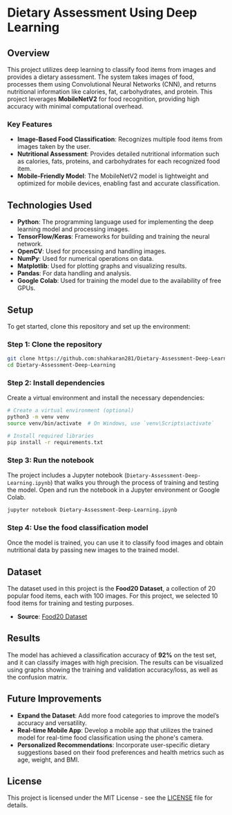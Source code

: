 # Dietary Assessment Using Deep Learning

## Overview

This project utilizes deep learning to classify food items from images and provides a dietary assessment. The system takes images of food, processes them using Convolutional Neural Networks (CNN), and returns nutritional information like calories, fat, carbohydrates, and protein. This project leverages **MobileNetV2** for food recognition, providing high accuracy with minimal computational overhead.

### Key Features
- **Image-Based Food Classification**: Recognizes multiple food items from images taken by the user.
- **Nutritional Assessment**: Provides detailed nutritional information such as calories, fats, proteins, and carbohydrates for each recognized food item.
- **Mobile-Friendly Model**: The MobileNetV2 model is lightweight and optimized for mobile devices, enabling fast and accurate classification.

## Technologies Used
- **Python**: The programming language used for implementing the deep learning model and processing images.
- **TensorFlow/Keras**: Frameworks for building and training the neural network.
- **OpenCV**: Used for processing and handling images.
- **NumPy**: Used for numerical operations on data.
- **Matplotlib**: Used for plotting graphs and visualizing results.
- **Pandas**: For data handling and analysis.
- **Google Colab**: Used for training the model due to the availability of free GPUs.

## Setup

To get started, clone this repository and set up the environment:

### Step 1: Clone the repository

```bash
git clone https://github.com:shahkaran281/Dietary-Assessment-Deep-Learning.git
cd Dietary-Assessment-Deep-Learning
```

### Step 2: Install dependencies

Create a virtual environment and install the necessary dependencies:

```bash
# Create a virtual environment (optional)
python3 -m venv venv
source venv/bin/activate  # On Windows, use `venv\Scripts\activate`

# Install required libraries
pip install -r requirements.txt
```

### Step 3: Run the notebook

The project includes a Jupyter notebook (`Dietary-Assessment-Deep-Learning.ipynb`) that walks you through the process of training and testing the model. Open and run the notebook in a Jupyter environment or Google Colab.

```bash
jupyter notebook Dietary-Assessment-Deep-Learning.ipynb
```

### Step 4: Use the food classification model

Once the model is trained, you can use it to classify food images and obtain nutritional data by passing new images to the trained model.

## Dataset

The dataset used in this project is the **Food20 Dataset**, a collection of 20 popular food items, each with 100 images. For this project, we selected 10 food items for training and testing purposes.

- **Source**: [Food20 Dataset](https://www.kaggle.com/cdart99/food20dataset)

## Results

The model has achieved a classification accuracy of **92%** on the test set, and it can classify images with high precision. The results can be visualized using graphs showing the training and validation accuracy/loss, as well as the confusion matrix.

## Future Improvements

- **Expand the Dataset**: Add more food categories to improve the model’s accuracy and versatility.
- **Real-time Mobile App**: Develop a mobile app that utilizes the trained model for real-time food classification using the phone's camera.
- **Personalized Recommendations**: Incorporate user-specific dietary suggestions based on their food preferences and health metrics such as age, weight, and BMI.

## License

This project is licensed under the MIT License - see the [LICENSE](LICENSE) file for details.
